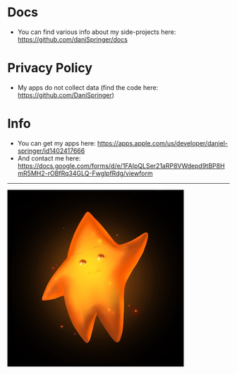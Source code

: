 # Docs
- You can find various info about my side-projects here: https://github.com/daniSpringer/docs

# Privacy Policy
- My apps do not collect data (find the code here: https://github.com/DaniSpringer)

# Info
- You can get my apps here: https://apps.apple.com/us/developer/daniel-springer/id1402417666
- And contact me here: https://docs.google.com/forms/d/e/1FAIpQLSer21aRP8VWdepd9tBP8HmR5MH2-rOBfRq34GLQ-FwglpfRdg/viewform
***
![logo](https://github.com/danispringer/docs/blob/master/images/star-400.jpg?raw=true&sanitize=true)
